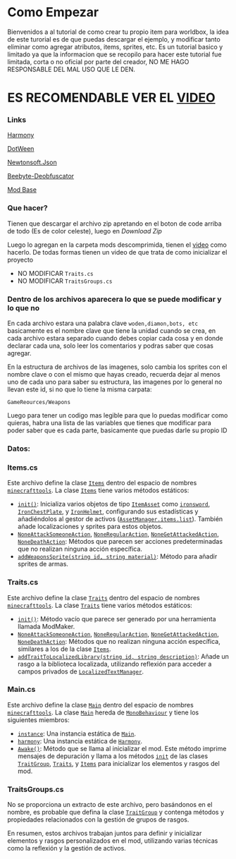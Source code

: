 # Como Empezar

Bienvenidos a al tutorial de como crear tu propio item para worldbox, la idea de este turorial es de que puedas descargar el ejemplo, y modificar tanto eliminar como agregar atributos, items, sprites, etc. Es un tutorial basico y limitado ya que la informacion que se recopilo para hacer este tutorial fue limitada, corta o no oficial por parte del creador, NO ME HAGO RESPONSABLE DEL MAL USO QUE LE DEN.

# ES RECOMENDABLE VER EL [VIDEO](https://youtu.be/SfKF1ufcSqg)

### Links

[Harmony](https://github.com/pardeike/Harmony/releases)

[DotWeen ](https://dotween.demigiant.com/download.php)

[Newtonsoft.Json](https://github.com/JamesNK/Newtonsoft.Json)

[Beebyte-Deobfuscator](https://github.com/OsOmE1/Beebyte-Deobfuscator)

[Mod Base](https://gamebanana.com/mods/546954)

### Que hacer?

Tienen que descargar el archivo zip  apretando en el boton de code arriba de todo (Es de color celeste), luego en *Download Zip*

Luego lo agregan en la carpeta mods descomprimida, tienen el [video](https://www.youtube.com/watch?v=Aq6i8k8zjGk) como hacerlo. De todas formas tienen un video de que trata de como inicializar el proyecto

* NO MODIFICAR `Traits.cs`
* NO MODIFICAR `TraitsGroups.cs `

### Dentro de los archivos aparecera lo que se puede modificar y lo que no

En cada archivo estara una palabra clave `woden,diamon,bots, etc` basicamente es el nombre clave que tiene la unidad cuando se crea, en cada archivo estara separado cuando debes copiar cada cosa y en donde declarar cada una, solo leer los comentarios y podras saber que cosas agregar.

En la estructura de archivos de las imagenes, solo cambia los sprites con el nombre clave o con el mismo que hayas creado, recuerda dejar al menos uno de cada uno para saber su estructura, las imagenes por lo general no llevan este id, si no que lo tiene la misma carpata:

`GameReources/Weapons`

Luego para tener un codigo mas legible para que lo puedas modificar como quieras, habra una lista de las variables que tienes que modificar para poder saber que es cada parte, basicamente que puedas darle su propio ID

### Datos:

### Items.cs

Este archivo define la clase [`Items`](vscode-file://vscode-app/c:/Users/tomas/AppData/Local/Programs/Microsoft%20VS%20Code/resources/app/out/vs/code/electron-sandbox/workbench/workbench.esm.html) dentro del espacio de nombres [`minecrafttools`](vscode-file://vscode-app/c:/Users/tomas/AppData/Local/Programs/Microsoft%20VS%20Code/resources/app/out/vs/code/electron-sandbox/workbench/workbench.esm.html). La clase [`Items`](vscode-file://vscode-app/c:/Users/tomas/AppData/Local/Programs/Microsoft%20VS%20Code/resources/app/out/vs/code/electron-sandbox/workbench/workbench.esm.html) tiene varios métodos estáticos:

* [`init()`](vscode-file://vscode-app/c:/Users/tomas/AppData/Local/Programs/Microsoft%20VS%20Code/resources/app/out/vs/code/electron-sandbox/workbench/workbench.esm.html): Inicializa varios objetos de tipo [`ItemAsset`](vscode-file://vscode-app/c:/Users/tomas/AppData/Local/Programs/Microsoft%20VS%20Code/resources/app/out/vs/code/electron-sandbox/workbench/workbench.esm.html) como [`ironsword`](vscode-file://vscode-app/c:/Users/tomas/AppData/Local/Programs/Microsoft%20VS%20Code/resources/app/out/vs/code/electron-sandbox/workbench/workbench.esm.html), [`IronChestPlate`](vscode-file://vscode-app/c:/Users/tomas/AppData/Local/Programs/Microsoft%20VS%20Code/resources/app/out/vs/code/electron-sandbox/workbench/workbench.esm.html), y [`IronHelmet`](vscode-file://vscode-app/c:/Users/tomas/AppData/Local/Programs/Microsoft%20VS%20Code/resources/app/out/vs/code/electron-sandbox/workbench/workbench.esm.html), configurando sus estadísticas y añadiéndolos al gestor de activos ([`AssetManager.items.list`](vscode-file://vscode-app/c:/Users/tomas/AppData/Local/Programs/Microsoft%20VS%20Code/resources/app/out/vs/code/electron-sandbox/workbench/workbench.esm.html)). También añade localizaciones y sprites para estos objetos.
* [`NoneAttackSomeoneAction`](vscode-file://vscode-app/c:/Users/tomas/AppData/Local/Programs/Microsoft%20VS%20Code/resources/app/out/vs/code/electron-sandbox/workbench/workbench.esm.html), [`NoneRegularAction`](vscode-file://vscode-app/c:/Users/tomas/AppData/Local/Programs/Microsoft%20VS%20Code/resources/app/out/vs/code/electron-sandbox/workbench/workbench.esm.html), [`NoneGetAttackedAction`](vscode-file://vscode-app/c:/Users/tomas/AppData/Local/Programs/Microsoft%20VS%20Code/resources/app/out/vs/code/electron-sandbox/workbench/workbench.esm.html), [`NoneDeathAction`](vscode-file://vscode-app/c:/Users/tomas/AppData/Local/Programs/Microsoft%20VS%20Code/resources/app/out/vs/code/electron-sandbox/workbench/workbench.esm.html): Métodos que parecen ser acciones predeterminadas que no realizan ninguna acción específica.
* [`addWeaponsSprite(string id, string material)`](vscode-file://vscode-app/c:/Users/tomas/AppData/Local/Programs/Microsoft%20VS%20Code/resources/app/out/vs/code/electron-sandbox/workbench/workbench.esm.html): Método para añadir sprites de armas.

### Traits.cs

Este archivo define la clase [`Traits`](vscode-file://vscode-app/c:/Users/tomas/AppData/Local/Programs/Microsoft%20VS%20Code/resources/app/out/vs/code/electron-sandbox/workbench/workbench.esm.html) dentro del espacio de nombres [`minecrafttools`](vscode-file://vscode-app/c:/Users/tomas/AppData/Local/Programs/Microsoft%20VS%20Code/resources/app/out/vs/code/electron-sandbox/workbench/workbench.esm.html). La clase [`Traits`](vscode-file://vscode-app/c:/Users/tomas/AppData/Local/Programs/Microsoft%20VS%20Code/resources/app/out/vs/code/electron-sandbox/workbench/workbench.esm.html) tiene varios métodos estáticos:

* [`init()`](vscode-file://vscode-app/c:/Users/tomas/AppData/Local/Programs/Microsoft%20VS%20Code/resources/app/out/vs/code/electron-sandbox/workbench/workbench.esm.html): Método vacío que parece ser generado por una herramienta llamada ModMaker.
* [`NoneAttackSomeoneAction`](vscode-file://vscode-app/c:/Users/tomas/AppData/Local/Programs/Microsoft%20VS%20Code/resources/app/out/vs/code/electron-sandbox/workbench/workbench.esm.html), [`NoneRegularAction`](vscode-file://vscode-app/c:/Users/tomas/AppData/Local/Programs/Microsoft%20VS%20Code/resources/app/out/vs/code/electron-sandbox/workbench/workbench.esm.html), [`NoneGetAttackedAction`](vscode-file://vscode-app/c:/Users/tomas/AppData/Local/Programs/Microsoft%20VS%20Code/resources/app/out/vs/code/electron-sandbox/workbench/workbench.esm.html), [`NoneDeathAction`](vscode-file://vscode-app/c:/Users/tomas/AppData/Local/Programs/Microsoft%20VS%20Code/resources/app/out/vs/code/electron-sandbox/workbench/workbench.esm.html): Métodos que no realizan ninguna acción específica, similares a los de la clase [`Items`](vscode-file://vscode-app/c:/Users/tomas/AppData/Local/Programs/Microsoft%20VS%20Code/resources/app/out/vs/code/electron-sandbox/workbench/workbench.esm.html).
* [`addTraitToLocalizedLibrary(string id, string description)`](vscode-file://vscode-app/c:/Users/tomas/AppData/Local/Programs/Microsoft%20VS%20Code/resources/app/out/vs/code/electron-sandbox/workbench/workbench.esm.html): Añade un rasgo a la biblioteca localizada, utilizando reflexión para acceder a campos privados de [`LocalizedTextManager`](vscode-file://vscode-app/c:/Users/tomas/AppData/Local/Programs/Microsoft%20VS%20Code/resources/app/out/vs/code/electron-sandbox/workbench/workbench.esm.html).

### Main.cs

Este archivo define la clase [`Main`](vscode-file://vscode-app/c:/Users/tomas/AppData/Local/Programs/Microsoft%20VS%20Code/resources/app/out/vs/code/electron-sandbox/workbench/workbench.esm.html) dentro del espacio de nombres [`minecrafttools`](vscode-file://vscode-app/c:/Users/tomas/AppData/Local/Programs/Microsoft%20VS%20Code/resources/app/out/vs/code/electron-sandbox/workbench/workbench.esm.html). La clase [`Main`](vscode-file://vscode-app/c:/Users/tomas/AppData/Local/Programs/Microsoft%20VS%20Code/resources/app/out/vs/code/electron-sandbox/workbench/workbench.esm.html) hereda de [`MonoBehaviour`](vscode-file://vscode-app/c:/Users/tomas/AppData/Local/Programs/Microsoft%20VS%20Code/resources/app/out/vs/code/electron-sandbox/workbench/workbench.esm.html) y tiene los siguientes miembros:

* [`instance`](vscode-file://vscode-app/c:/Users/tomas/AppData/Local/Programs/Microsoft%20VS%20Code/resources/app/out/vs/code/electron-sandbox/workbench/workbench.esm.html): Una instancia estática de [`Main`](vscode-file://vscode-app/c:/Users/tomas/AppData/Local/Programs/Microsoft%20VS%20Code/resources/app/out/vs/code/electron-sandbox/workbench/workbench.esm.html).
* [`harmony`](vscode-file://vscode-app/c:/Users/tomas/AppData/Local/Programs/Microsoft%20VS%20Code/resources/app/out/vs/code/electron-sandbox/workbench/workbench.esm.html): Una instancia estática de [`Harmony`](vscode-file://vscode-app/c:/Users/tomas/AppData/Local/Programs/Microsoft%20VS%20Code/resources/app/out/vs/code/electron-sandbox/workbench/workbench.esm.html).
* [`Awake()`](vscode-file://vscode-app/c:/Users/tomas/AppData/Local/Programs/Microsoft%20VS%20Code/resources/app/out/vs/code/electron-sandbox/workbench/workbench.esm.html): Método que se llama al inicializar el mod. Este método imprime mensajes de depuración y llama a los métodos [`init`](vscode-file://vscode-app/c:/Users/tomas/AppData/Local/Programs/Microsoft%20VS%20Code/resources/app/out/vs/code/electron-sandbox/workbench/workbench.esm.html) de las clases [`TraitGroup`](vscode-file://vscode-app/c:/Users/tomas/AppData/Local/Programs/Microsoft%20VS%20Code/resources/app/out/vs/code/electron-sandbox/workbench/workbench.esm.html), [`Traits`](vscode-file://vscode-app/c:/Users/tomas/AppData/Local/Programs/Microsoft%20VS%20Code/resources/app/out/vs/code/electron-sandbox/workbench/workbench.esm.html), y [`Items`](vscode-file://vscode-app/c:/Users/tomas/AppData/Local/Programs/Microsoft%20VS%20Code/resources/app/out/vs/code/electron-sandbox/workbench/workbench.esm.html) para inicializar los elementos y rasgos del mod.

### TraitsGroups.cs

No se proporciona un extracto de este archivo, pero basándonos en el nombre, es probable que defina la clase [`TraitGroup`](vscode-file://vscode-app/c:/Users/tomas/AppData/Local/Programs/Microsoft%20VS%20Code/resources/app/out/vs/code/electron-sandbox/workbench/workbench.esm.html) y contenga métodos y propiedades relacionados con la gestión de grupos de rasgos.

En resumen, estos archivos trabajan juntos para definir y inicializar elementos y rasgos personalizados en el mod, utilizando varias técnicas como la reflexión y la gestión de activos.
